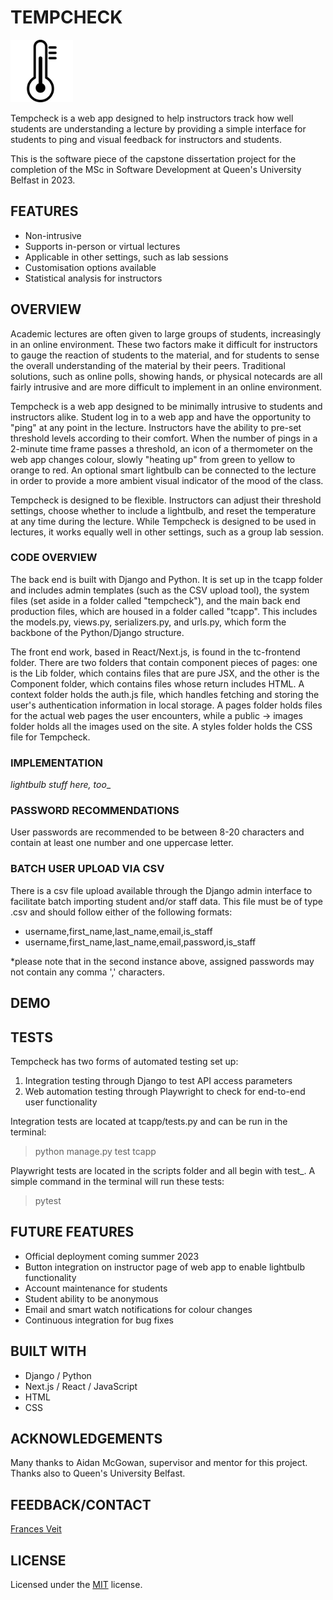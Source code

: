 
<!-- https://docs.github.com/en/get-started/writing-on-github/getting-started-with-writing-and-formatting-on-github/basic-writing-and-formatting-syntax -->


# TEMPCHECK
<!-- https://stackoverflow.com/questions/14675913/changing-image-size-in-markdown -->
<img src="tc-frontend/public/images/thermometer.png" alt="Thermometer logo for Tempcheck" width="100"/>

Tempcheck is a web app designed to help instructors track how well students are understanding a lecture by providing a simple interface for students to ping and visual feedback for instructors and students.

This is the software piece of the capstone dissertation project for the completion of the MSc in Software Development at Queen's University Belfast in 2023.

## FEATURES
- Non-intrusive
- Supports in-person or virtual lectures
- Applicable in other settings, such as lab sessions
- Customisation options available
- Statistical analysis for instructors

## OVERVIEW
Academic lectures are often given to large groups of students, increasingly in an online environment. These two factors make it difficult for instructors to gauge the reaction of students to the material, and for students to sense the overall understanding of the material by their peers. Traditional solutions, such as online polls, showing hands, or physical notecards are all fairly intrusive and are more difficult to implement in an online environment.

Tempcheck is a web app designed to be minimally intrusive to students and instructors alike. Student log in to a web app and have the opportunity to "ping" at any point in the lecture. Instructors have the ability to pre-set threshold levels according to their comfort. When the number of pings in a 2-minute time frame passes a threshold, an icon of a thermometer on the web app changes colour, slowly "heating up" from green to yellow to orange to red. An optional smart lightbulb can be connected to the lecture in order to provide a more ambient visual indicator of the mood of the class. 

Tempcheck is designed to be flexible. Instructors can adjust their threshold settings, choose whether to include a lightbulb, and reset the temperature at any time during the lecture. While Tempcheck is designed to be used in lectures, it works equally well in other settings, such as a group lab session.

### CODE OVERVIEW
The back end is built with Django and Python. It is set up in the tcapp folder and includes admin templates (such as the CSV upload tool), the system files (set aside in a folder called "tempcheck"), and the main back end production files, which are housed in a folder called "tcapp". This includes the models.py, views.py, serializers.py, and urls.py, which form the backbone of the Python/Django structure. 

The front end work, based in React/Next.js, is found in the tc-frontend folder. There are two folders that contain component pieces of pages: one is the Lib folder, which contains files that are pure JSX, and the other is the Component folder, which contains files whose return includes HTML. A context folder holds the auth.js file, which handles fetching and storing the user's authentication information in local storage. A pages folder holds files for the actual web pages the user encounters, while a public -> images folder holds all the images used on the site. A styles folder holds the CSS file for Tempcheck.

### IMPLEMENTATION
_lightbulb stuff here, too__

### PASSWORD RECOMMENDATIONS
User passwords are recommended to be between 8-20 characters and contain at least one number and one uppercase letter.

### BATCH USER UPLOAD VIA CSV
There is a csv file upload available through the Django admin interface to facilitate batch importing student and/or staff data. This file must be of type .csv and should follow either of the following formats:

- username,first_name,last_name,email,is_staff
- username,first_name,last_name,email,password,is_staff

*please note that in the second instance above, assigned passwords may not contain any comma ',' characters. 


## DEMO
<!-- fv link to video here -->

## TESTS
Tempcheck has two forms of automated testing set up:

1. Integration testing through Django to test API access parameters
2. Web automation testing through Playwright to check for end-to-end user functionality

Integration tests are located at tcapp/tests.py and can be run in the terminal:
> python manage.py test tcapp

Playwright tests are located in the scripts folder and all begin with test_. A simple command in the terminal will run these tests:
> pytest

## FUTURE FEATURES
- Official deployment coming summer 2023
- Button integration on instructor page of web app to enable lightbulb functionality
- Account maintenance for students
- Student ability to be anonymous
- Email and smart watch notifications for colour changes
- Continuous integration for bug fixes

## BUILT WITH
- Django / Python
- Next.js / React / JavaScript
- HTML
- CSS

## ACKNOWLEDGEMENTS

Many thanks to Aidan McGowan, supervisor and mentor for this project. Thanks also to Queen's University Belfast.

## FEEDBACK/CONTACT

[Frances Veit](fveit01@qub.ac.uk)

## LICENSE
Licensed under the [MIT](https://github.com/microsoft/vscode/blob/main/LICENSE.txt) license.